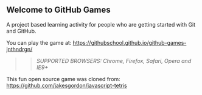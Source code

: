 ## Welcome to GitHub Games

A project based learning activity for people who are getting started with Git and GitHub.

You can play the game at:  https://githubschool.github.io/github-games-jnthndrgn/

>> _*SUPPORTED BROWSERS*: Chrome, Firefox, Safari, Opera and IE9+_

This fun open source game was cloned from: https://github.com/jakesgordon/javascript-tetris
